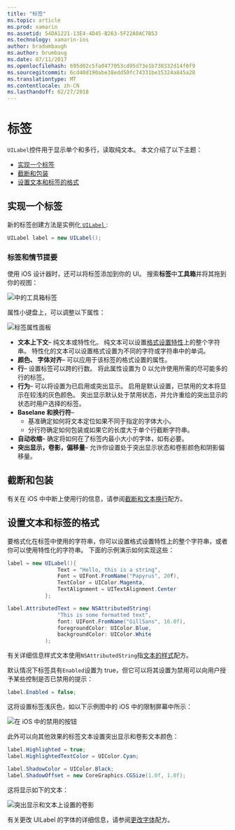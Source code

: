 ```yaml
---
title: "标签"
ms.topic: article
ms.prod: xamarin
ms.assetid: 54DA1221-13E4-4D45-B263-5F22A0AC7B53
ms.technology: xamarin-ios
author: bradumbaugh
ms.author: brumbaug
ms.date: 07/11/2017
ms.openlocfilehash: 695d02c5fa0477053cd95d73e1b738332d14f0f9
ms.sourcegitcommit: 6cd40d190abe38edd50fc74331be15324a845a28
ms.translationtype: MT
ms.contentlocale: zh-CN
ms.lasthandoff: 02/27/2018
---
```

# <a name="labels"></a>标签

`UILabel`控件用于显示单个和多行，读取纯文本。 本文介绍了以下主题：

- [实现一个标签](#Implementing_a_Label)
- [截断和包装](#Truncating_and_Wrapping)
- [设置文本和标签的格式](#Formatting_Text_and_Label)

## <a name="implementing-a-label"></a>实现一个标签

新的标签创建方法是实例化[ `UILabel` ](https://developer.xamarin.com/api/type/UIKit.UILabel/):

```csharp
UILabel label = new UILabel();
```

### <a name="labels-and-storyboards"></a>标签和情节提要

使用 iOS 设计器时，还可以将标签添加到你的 UI。 搜索**标签**中**工具箱**并将其拖到你的视图：

![中的工具箱标签](labels-images/image3.png)

属性小键盘上，可以调整以下属性：

![标签属性面板](labels-images/image2.png)

- **文本上下文**– 纯文本或特性化。 纯文本可以设置[格式设置特性](#Formatting_Text_and_Label)上的整个字符串。 特性化的文本可以设置格式设置为不同的字符或字符串中的单词。
- **颜色、 字体对齐**– 可以应用于该标签的格式设置的属性。
- **行**– 设置标签可以跨的行数。 将此属性设置为 0 以允许使用所需的尽可能多的行的标签。
- **行为**– 可以将设置为已启用或突出显示。 启用是默认设置，已禁用的文本将显示在较浅的灰色颜色。 突出显示默认处于禁用状态，并允许重绘的突出显示的状态时用户选择的标签。
- **Baselane 和换行符**– 
    - 基准确定如何将文本定位如果不同于指定的字体大小。
    - 分行符确定如何包装或如果它的长度大于单个行截断字符串。
- **自动收缩**– 确定将如何在了标签内最小大小的字体，如有必要。
- **突出显示，卷影，偏移量**– 允许你设置处于突出显示状态和卷影颜色和阴影偏移量。

## <a name="truncating-and-wrapping"></a>截断和包装

有关在 iOS 中中断上使用行的信息，请参阅[截断和文本换行](https://developer.xamarin.com/recipes/ios/standard_controls/labels/uilabel-truncate-wrap-text/)配方。

## <a name="formatting-text-and-label"></a>设置文本和标签的格式

要格式化在标签中使用的字符串，你可以设置格式设置特性上的整个字符串，或者你可以使用特性化的字符串。 下面的示例演示如何实现这些：

```csharp
label = new UILabel(){
                Text = "Hello, this is a string",
                Font = UIFont.FromName("Papyrus", 20f),
                TextColor = UIColor.Magenta,
                TextAlignment = UITextAlignment.Center
            };
```

```csharp
label.AttributedText = new NSAttributedString(
                "This is some formatted text",
                font: UIFont.FromName("GillSans", 16.0f),
                foregroundColor: UIColor.Blue,
                backgroundColor: UIColor.White
            );
```

有关详细信息样式文本使用`NSAttributedString`指[文本的样式](https://developer.xamarin.com/recipes/ios/standard_controls/text_field/style_text/)配方。

默认情况下标签具有`Enabled`设置为 true，但它可以将其设置为禁用可以向用户授予某些控制是否已禁用的提示：

```csharp
label.Enabled = false;
```

这将设置标签浅灰色，如以下示例图中的 iOS 中的限制屏幕中所示：

![在 iOS 中的禁用的按钮](labels-images/image1.png)

此外可以向其他效果的标签文本设置突出显示和卷影文本颜色：

```csharp
label.Highlighted = true;
label.HighlightedTextColor = UIColor.Cyan;

label.ShadowColor = UIColor.Black;
label.ShadowOffset = new CoreGraphics.CGSize(1.0f, 1.0f);
```

这将显示如下的文本：

![突出显示和文本上设置的卷影](labels-images/image4.png)

有关更改 UILabel 的字体的详细信息，请参阅[更改字体](https://developer.xamarin.com/recipes/ios/standard_controls/labels/change_the_font/)配方。





